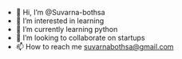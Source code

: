 - 👋 Hi, I’m @Suvarna-bothsa
- 👀 I’m interested in learning
- 🌱 I’m currently learning python
- 💞️ I’m looking to collaborate on startups
- 📫 How to reach me suvarnabothsa@gmail.com

<!---
Suvarna-bothsa/Suvarna-bothsa is a ✨ special ✨ repository because its `README.md` (this file) appears on your GitHub profile.
You can click the Preview link to take a look at your changes.
--->
